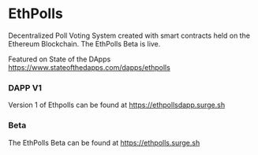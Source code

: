 ﻿# EthPolls
Decentralized Poll Voting System created with smart contracts held on the Ethereum Blockchain. 
The EthPolls Beta is live.

Featured on State of the DApps
https://www.stateofthedapps.com/dapps/ethpolls

### DAPP V1
Version 1 of Ethpolls can be found at https://ethpollsdapp.surge.sh

### Beta
The EthPolls Beta can be found at https://ethpolls.surge.sh
